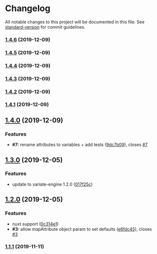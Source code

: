 # Changelog

All notable changes to this project will be documented in this file. See [standard-version](https://github.com/conventional-changelog/standard-version) for commit guidelines.

### [1.4.6](https://github.com/variateapp/variate-vue/compare/v1.4.5...v1.4.6) (2019-12-09)

### [1.4.5](https://github.com/variateapp/variate-vue/compare/v1.4.4...v1.4.5) (2019-12-09)

### [1.4.4](https://github.com/variateapp/variate-vue/compare/v1.4.3...v1.4.4) (2019-12-09)

### [1.4.3](https://github.com/variateapp/variate-vue/compare/v1.4.2...v1.4.3) (2019-12-09)

### [1.4.2](https://github.com/variateapp/variate-vue/compare/v1.4.1...v1.4.2) (2019-12-09)

### [1.4.1](https://github.com/variateapp/variate-vue/compare/v1.4.0...v1.4.1) (2019-12-09)

## [1.4.0](https://github.com/variateapp/variate-vue/compare/v1.3.0...v1.4.0) (2019-12-09)


### Features

* **#7:** rename attributes to variables + add tests ([9dc7b09](https://github.com/variateapp/variate-vue/commit/9dc7b09219f7653e5d7ad13ce11b945af366ad6f)), closes [#7](https://github.com/variateapp/variate-vue/issues/7)

## [1.3.0](https://github.com/variateapp/variate-vue/compare/v1.2.0...v1.3.0) (2019-12-05)


### Features

* update to variate-engine 1.2.0 ([017f25c](https://github.com/variateapp/variate-vue/commit/017f25cedfa746766413d47c4b40128707d37726))

## [1.2.0](https://github.com/variateapp/variate-vue/compare/v1.1.1...v1.2.0) (2019-12-05)


### Features

* nuxt support ([0c314e1](https://github.com/variateapp/variate-vue/commit/0c314e1bc9fce0ab04a9dc014f9a4b89a7a5c0ca))
* **#3:** allow mapAttribute object param to set defaults ([e6fdc45](https://github.com/variateapp/variate-vue/commit/e6fdc4526bfdcd1e3a084e0935f22d12bcd547e3)), closes [#3](https://github.com/variateapp/variate-vue/issues/3)

### [1.1.1](https://github.com/variateapp/variate-vue/compare/v1.1.0...v1.1.1) (2019-11-11)
